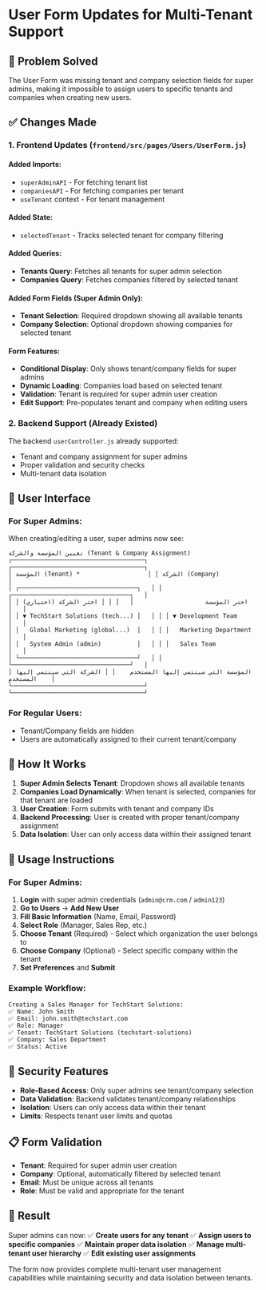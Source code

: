 # User Form Updates for Multi-Tenant Support

## 🎯 Problem Solved
The User Form was missing tenant and company selection fields for super admins, making it impossible to assign users to specific tenants and companies when creating new users.

## ✅ Changes Made

### 1. Frontend Updates (`frontend/src/pages/Users/UserForm.js`)

#### Added Imports:
- `superAdminAPI` - For fetching tenant list
- `companiesAPI` - For fetching companies per tenant
- `useTenant` context - For tenant management

#### Added State:
- `selectedTenant` - Tracks selected tenant for company filtering

#### Added Queries:
- **Tenants Query**: Fetches all tenants for super admin selection
- **Companies Query**: Fetches companies filtered by selected tenant

#### Added Form Fields (Super Admin Only):
- **Tenant Selection**: Required dropdown showing all available tenants
- **Company Selection**: Optional dropdown showing companies for selected tenant

#### Form Features:
- **Conditional Display**: Only shows tenant/company fields for super admins
- **Dynamic Loading**: Companies load based on selected tenant
- **Validation**: Tenant is required for super admin user creation
- **Edit Support**: Pre-populates tenant and company when editing users

### 2. Backend Support (Already Existed)
The backend `userController.js` already supported:
- Tenant and company assignment for super admins
- Proper validation and security checks
- Multi-tenant data isolation

## 🎨 User Interface

### For Super Admins:
When creating/editing a user, super admins now see:

```
تعيين المؤسسة والشركة (Tenant & Company Assignment)
┌─────────────────────────────────────┐ ┌─────────────────────────────────────┐
│ المؤسسة (Tenant) *                   │ │ الشركة (Company)                    │
│ ┌─────────────────────────────────┐   │ │ ┌─────────────────────────────────┐   │
│ │ اختر المؤسسة                    │   │ │ │ اختر الشركة (اختياري)           │   │
│ │ ▼ TechStart Solutions (tech...) │   │ │ │ ▼ Development Team              │   │
│ │   Global Marketing (global...)  │   │ │ │   Marketing Department          │   │
│ │   System Admin (admin)          │   │ │ │   Sales Team                   │   │
│ └─────────────────────────────────┘   │ │ └─────────────────────────────────┘   │
│ المؤسسة التي سينتمي إليها المستخدم    │ │ الشركة التي سينتمي إليها المستخدم    │
└─────────────────────────────────────┘ └─────────────────────────────────────┘
```

### For Regular Users:
- Tenant/Company fields are hidden
- Users are automatically assigned to their current tenant/company

## 🔧 How It Works

1. **Super Admin Selects Tenant**: Dropdown shows all available tenants
2. **Companies Load Dynamically**: When tenant is selected, companies for that tenant are loaded
3. **User Creation**: Form submits with tenant and company IDs
4. **Backend Processing**: User is created with proper tenant/company assignment
5. **Data Isolation**: User can only access data within their assigned tenant

## 🚀 Usage Instructions

### For Super Admins:
1. **Login** with super admin credentials (`admin@crm.com` / `admin123`)
2. **Go to Users** → **Add New User**
3. **Fill Basic Information** (Name, Email, Password)
4. **Select Role** (Manager, Sales Rep, etc.)
5. **Choose Tenant** (Required) - Select which organization the user belongs to
6. **Choose Company** (Optional) - Select specific company within the tenant
7. **Set Preferences** and **Submit**

### Example Workflow:
```
Creating a Sales Manager for TechStart Solutions:
✅ Name: John Smith
✅ Email: john.smith@techstart.com
✅ Role: Manager
✅ Tenant: TechStart Solutions (techstart-solutions)
✅ Company: Sales Department
✅ Status: Active
```

## 🔐 Security Features

- **Role-Based Access**: Only super admins see tenant/company selection
- **Data Validation**: Backend validates tenant/company relationships
- **Isolation**: Users can only access data within their tenant
- **Limits**: Respects tenant user limits and quotas

## 📋 Form Validation

- **Tenant**: Required for super admin user creation
- **Company**: Optional, automatically filtered by selected tenant
- **Email**: Must be unique across all tenants
- **Role**: Must be valid and appropriate for the tenant

## 🎉 Result

Super admins can now:
✅ **Create users for any tenant**
✅ **Assign users to specific companies**
✅ **Maintain proper data isolation**
✅ **Manage multi-tenant user hierarchy**
✅ **Edit existing user assignments**

The form now provides complete multi-tenant user management capabilities while maintaining security and data isolation between tenants.




